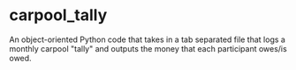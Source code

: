 # carpool_tally
An object-oriented Python code that takes in a tab separated file that logs a monthly carpool "tally" and outputs the money that each participant owes/is owed.
